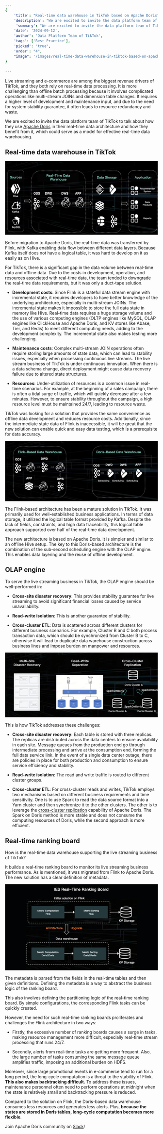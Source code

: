 ```yaml
---
{
    'title': "Real-time data warehouse in TikTok based on Apache Doris",
    'description': "We are excited to invite the data platform team of TikTok to talk about how they use Apache Doris in their real-time data architecture and how they benefit from it, which could serve as a model for effective real-time data warehousing.",
     'summary': "We are excited to invite the data platform team of TikTok to talk about how they use Apache Doris in their real-time data architecture and how they benefit from it, which could serve as a model for effective real-time data warehousing.",
    'date': '2024-09-12',
    'author': 'Data Platform Team of TikTok',
    'tags': ['Best Practice'],
    'picked': "true",
    'order': "4",
    "image": '/images/real-time-data-warehouse-in-tiktok-based-on-apache-doris.png'
}

---
```


<!-- 
Licensed to the Apache Software Foundation (ASF) under one
or more contributor license agreements.  See the NOTICE file
distributed with this work for additional information
regarding copyright ownership.  The ASF licenses this file
to you under the Apache License, Version 2.0 (the
"License"); you may not use this file except in compliance
with the License.  You may obtain a copy of the License at

  http://www.apache.org/licenses/LICENSE-2.0

Unless required by applicable law or agreed to in writing,
software distributed under the License is distributed on an
"AS IS" BASIS, WITHOUT WARRANTIES OR CONDITIONS OF ANY
KIND, either express or implied.  See the License for the
specific language governing permissions and limitations
under the License.
-->


Live streaming and e-commerce are among the biggest revenue drivers of TikTok, and they both rely on real-time data processing. It is more challenging than offline batch processing because it involves complicated operations like multi-stream JOINs and dimension table changes. It requires a higher level of development and maintenance input, and due to the need for system stability guarantee, it often leads to resource redundancy and waste. 

We are excited to invite the data platform team of TikTok to talk about how they use [Apache Doris](https://doris.apache.org) in their real-time data architecture and how they benefit from it, which could serve as a model for effective real-time data warehousing.

## Real-time data warehouse in TikTok

![Real-time data warehouse in TikTok](/images/real-time-data-warehouse-in-TikTok.PNG)

Before migration to Apache Doris, the real-time data was transferred by Flink, with Kafka enabling data flow between different data layers. Because Kafka itself does not have a logical table, it was hard to develop on it as easily as on Hive.

For TikTok, there is a significant gap in the data volume between real-time data and offline data. Due to the costs in development, operation, and resources associated with real-time data, the team tended to downgrade the real-time data requirements, but it was only a duct-tape solution.

- **Development costs**: Since Flink is a stateful data stream engine with incremental state, it requires developers to have better knowledge of the underlying architecture, especially in multi-stream JOINs. The incremental state makes it impossible to store the full data state in memory like Hive. Real-time data requires a huge storage volume and the use of various computing engines (OLTP engines like MySQL, OLAP engines like ClickHouse and Apache Doris, and KV stores like Abase, Tier, and Redis) to meet different computing needs, adding to the development complexity. The incremental state also makes testing more challenging.

- **Maintenance costs**: Complex multi-stream JOIN operations often require storing large amounts of state data, which can lead to stability issues, especially when processing continuous live streams. The live stream business of TikTok is under continuous innovation. When there is a data schema change, direct deployment might cause data recovery failure due to altered state structures.

- **Resources**: Under-utilization of resources is a common issue in real-time scenarios. For example, at the beginning of a sales campaign, there is often a tidal surge of traffic, which will quickly decrease after a few minutes. However, to ensure stability throughout the campaign, a high resource level must be maintained 24/7, leading to resource waste.

TikTok was looking for a solution that provides the same convenience as offline data development and reduces resource costs. Additionally, since the intermediate state data of Flink is inaccessible, it will be great that the new solution can enable quick and easy data testing, which is a prerequisite for data accuracy.

![Real-time data warehouse in TikTok](/images/real-time-data-warehouse-in-TikTok-2.PNG)

The Flink-based architecture has been a mature solution in TikTok. It was primarily used for well-established business applications. In terms of data storage, it utilized the logical table format provided by Kafka. Despite the lack of fields, constraints, and high data traceability, this logical table approach supported over half of the real-time data development.

The new architecture is based on Apache Doris. It is simpler and similar to an offline Hive setup. The key to this Doris-based architecture is the combination of the sub-second scheduling engine with the OLAP engine. This enables data layering and the reuse of offline development.

## OLAP engine

To serve the live streaming business in TikTok, the OLAP engine should be well-performed in:

- **Cross-site disaster recovery**: This provides stability guarantee for live streaming to avoid significant financial losses caused by service unavailability. 

- **Read-write isolation**: This is another guarantee of stability. 

- **Cross-cluster ETL**: Data is scattered across different clusters for different business scenarios. For example, Cluster B and C both process transaction data, which should be synchronized from Cluster B to C, otherwise it will lead to duplicate data warehouse construction across business lines and impose burden on manpower and resources. 

![OLAP engine](/images/OLAP-engine.PNG)

This is how TikTok addresses these challenges:

- **Cross-site disaster recovery**: Each table is stored with three replicas. The replicas are distributed across the data centers to ensure availability in each site. Message queues from the production end go through intermediate processing and arrive at the consumption end, forming the full data service link. In the event of a single data center outage, there are policies in place for both production and consumption to ensure service efficiency and stability.

- **Read-write isolation**: The read and write traffic is routed to different cluster groups.

- **Cross-cluster ETL**: For cross-cluster reads and writes, TikTok employs two mechanisms based on different business requirements and time sensitivity. One is to use Spark to read the data source format into a Yarn cluster and then synchronize it to the other clusters. The other is to leverage the [cross-cluster replication](https://doris.apache.org/docs/admin-manual/data-admin/ccr) capability of Apache Doris. The Spark on Doris method is more stable and does not consume the computing resources of Doris, while the second approach is more efficient.

## Real-time ranking board

How is the real-time data warehouse supporting the live streaming business of TikTok?

It builds a real-time ranking board to monitor its live streaming business performance. As is mentioned, it was migrated from Flink to Apache Doris. The new solution has a clear definition of metadata.

![Real-time ranking board](/images/real-time-ranking-board.png)

The metadata is parsed from the fields in the real-time tables and then given definitions. Defining the metadata is a way to abstract the business logic of the ranking board.

This also involves defining the partitioning logic of the real-time ranking board. By simple configurations, the corresponding Flink tasks can be quickly created.

However, the need for such real-time ranking boards proliferates and challenges the Flink architecture in two ways:

- Firstly, the excessive number of ranking boards causes a surge in tasks, making resource management more difficult, especially real-time stream processing that runs 24/7.

- Secondly, alerts from real-time tasks are getting more frequent. Also, the large number of tasks consuming the same message queue amplifies traffic, imposing an additional burden on HDFS.

Moreover, since large promotional events in e-commerce tend to run for a long period, the long-cycle computation is a threat to the stability of Flink. **This also makes backtracking difficult.** To address these issues, maintenance personnel often need to perform operations at midnight when the state is relatively small and backtracking pressure is reduced.

Compared to the solution on Flink, the Doris-based data warehouse consumes less resources and generates less alerts. Plus, **because the states are stored in Doris tables, long-cycle computation becomes more flexible**.

Join Apache Doris community on [Slack](https://join.slack.com/t/apachedoriscommunity/shared_invite/zt-2gmq5o30h-455W226d79zP3L96ZhXIoQ)!
